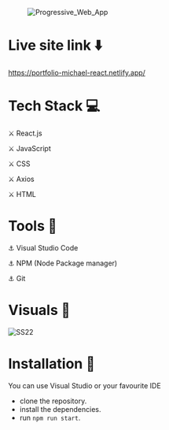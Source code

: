   &nbsp;&nbsp;&nbsp;&nbsp;&nbsp;&nbsp;&nbsp;&nbsp;&nbsp; ![Progressive_Web_App](https://user-images.githubusercontent.com/93304640/156499623-9ccc270f-d999-4bbf-a4c0-ab38096457c0.png)

# Live site link ⬇️

https://portfolio-michael-react.netlify.app/


# Tech Stack 💻

⚔️ React.js

⚔️ JavaScript

⚔️ CSS

⚔️ Axios

⚔️ HTML

# Tools 🔧

⚓ Visual Studio Code

⚓ NPM (Node Package manager)

⚓ Git


# Visuals 🌻

![SS22](https://user-images.githubusercontent.com/93304640/156499951-621aa71b-6954-4ab5-b94c-626002803401.jpg)


# Installation 🔏


You can use Visual Studio or your favourite IDE

- clone the repository.
- install the dependencies.
- run `npm run start`.

